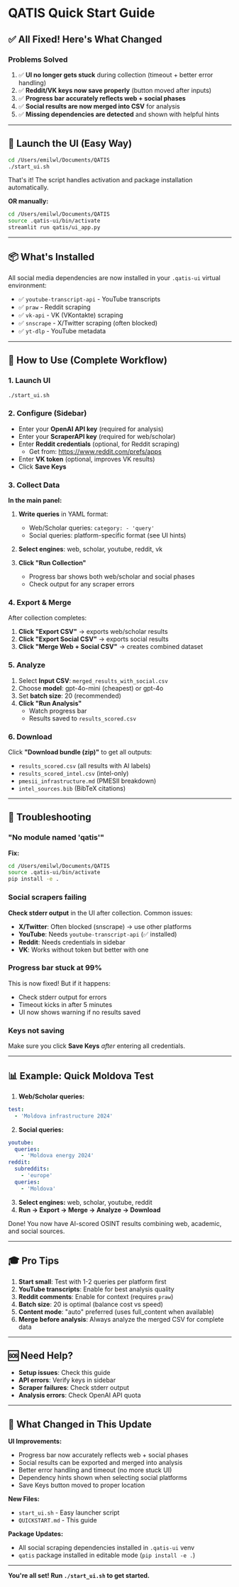 # QATIS Quick Start Guide

## ✅ All Fixed! Here's What Changed

### Problems Solved
1. ✅ **UI no longer gets stuck** during collection (timeout + better error handling)
2. ✅ **Reddit/VK keys now save properly** (button moved after inputs)
3. ✅ **Progress bar accurately reflects web + social phases**
4. ✅ **Social results are now merged into CSV** for analysis
5. ✅ **Missing dependencies are detected** and shown with helpful hints

---

## 🚀 Launch the UI (Easy Way)

```bash
cd /Users/emilwl/Documents/QATIS
./start_ui.sh
```

That's it! The script handles activation and package installation automatically.

**OR manually:**

```bash
cd /Users/emilwl/Documents/QATIS
source .qatis-ui/bin/activate
streamlit run qatis/ui_app.py
```

---

## 📦 What's Installed

All social media dependencies are now installed in your `.qatis-ui` virtual environment:

- ✅ `youtube-transcript-api` - YouTube transcripts
- ✅ `praw` - Reddit scraping
- ✅ `vk-api` - VK (VKontakte) scraping
- ✅ `snscrape` - X/Twitter scraping (often blocked)
- ✅ `yt-dlp` - YouTube metadata

---

## 🎯 How to Use (Complete Workflow)

### 1. Launch UI
```bash
./start_ui.sh
```

### 2. Configure (Sidebar)
- Enter your **OpenAI API key** (required for analysis)
- Enter your **ScraperAPI key** (required for web/scholar)
- Enter **Reddit credentials** (optional, for Reddit scraping)
  - Get from: https://www.reddit.com/prefs/apps
- Enter **VK token** (optional, improves VK results)
- Click **Save Keys**

### 3. Collect Data
**In the main panel:**

1. **Write queries** in YAML format:
   - Web/Scholar queries: `category: - 'query'`
   - Social queries: platform-specific format (see UI hints)

2. **Select engines**: web, scholar, youtube, reddit, vk

3. **Click "Run Collection"**
   - Progress bar shows both web/scholar and social phases
   - Check output for any scraper errors

### 4. Export & Merge
After collection completes:

1. **Click "Export CSV"** → exports web/scholar results
2. **Click "Export Social CSV"** → exports social results
3. **Click "Merge Web + Social CSV"** → creates combined dataset

### 5. Analyze
1. Select **Input CSV**: `merged_results_with_social.csv`
2. Choose **model**: gpt-4o-mini (cheapest) or gpt-4o
3. Set **batch size**: 20 (recommended)
4. **Click "Run Analysis"**
   - Watch progress bar
   - Results saved to `results_scored.csv`

### 6. Download
Click **"Download bundle (zip)"** to get all outputs:
- `results_scored.csv` (all results with AI labels)
- `results_scored_intel.csv` (intel-only)
- `pmesii_infrastructure.md` (PMESII breakdown)
- `intel_sources.bib` (BibTeX citations)

---

## 🔧 Troubleshooting

### "No module named 'qatis'"
**Fix:**
```bash
cd /Users/emilwl/Documents/QATIS
source .qatis-ui/bin/activate
pip install -e .
```

### Social scrapers failing
**Check stderr output** in the UI after collection. Common issues:

- **X/Twitter**: Often blocked (snscrape) → use other platforms
- **YouTube**: Needs `youtube-transcript-api` (✅ installed)
- **Reddit**: Needs credentials in sidebar
- **VK**: Works without token but better with one

### Progress bar stuck at 99%
This is now fixed! But if it happens:
- Check stderr output for errors
- Timeout kicks in after 5 minutes
- UI now shows warning if no results saved

### Keys not saving
Make sure you click **Save Keys** *after* entering all credentials.

---

## 📊 Example: Quick Moldova Test

1. **Web/Scholar queries:**
```yaml
test:
  - 'Moldova infrastructure 2024'
```

2. **Social queries:**
```yaml
youtube:
  queries:
    - 'Moldova energy 2024'
reddit:
  subreddits:
    - 'europe'
  queries:
    - 'Moldova'
```

3. **Select engines:** web, scholar, youtube, reddit
4. **Run → Export → Merge → Analyze → Download**

Done! You now have AI-scored OSINT results combining web, academic, and social sources.

---

## 🎓 Pro Tips

1. **Start small**: Test with 1-2 queries per platform first
2. **YouTube transcripts**: Enable for best analysis quality
3. **Reddit comments**: Enable for context (requires `praw`)
4. **Batch size**: 20 is optimal (balance cost vs speed)
5. **Content mode**: "auto" preferred (uses full_content when available)
6. **Merge before analysis**: Always analyze the merged CSV for complete data

---

## 🆘 Need Help?

- **Setup issues**: Check this guide
- **API errors**: Verify keys in sidebar
- **Scraper failures**: Check stderr output
- **Analysis errors**: Check OpenAI API quota

---

## 📝 What Changed in This Update

**UI Improvements:**
- Progress bar now accurately reflects web + social phases
- Social results can be exported and merged into analysis
- Better error handling and timeout (no more stuck UI)
- Dependency hints shown when selecting social platforms
- Save Keys button moved to proper location

**New Files:**
- `start_ui.sh` - Easy launcher script
- `QUICKSTART.md` - This guide

**Package Updates:**
- All social scraping dependencies installed in `.qatis-ui` venv
- `qatis` package installed in editable mode (`pip install -e .`)

---

**You're all set! Run `./start_ui.sh` to get started.**




